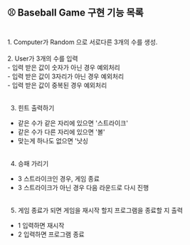 <h2>⚾ Baseball Game 구현 기능 목록</h2>

<br>
1. Computer가 Random 으로 서로다른 3개의 수를 생성. </br></br>
2. User가 3개의 수를 입력 </br>
- 입력 받은 값이 숫자가 아닌 경우 예외처리</br>
- 입력 받은 값이 3자리가 아닌 경우 예외처리</br>
- 입력 받은 값이 중복된 경우 예외처리</br></br>

3. 힌트 출력하기</br>
 - 같은 수가 같은 자리에 있으면 '스트라이크'</br>
 - 같은 수가 다른 자리에 있으면 '볼'</br>
 - 맞는게 하나도 없으면 '낫싱</br></br>

4. 승패 가리기</br>
- 3 스트라이크인 경우, 게임 종료</br>
- 3 스트라이크가 아닌 경우 다음 라운드로 다시 진행</br></br>


5. 게임 종료가 되면 게임을 재시작 할지 프로그램을 종료할 지 출력</br>
 - 1 입력하면 재시작 </br>
 - 2 입력하면 프로그램 종료</br></br>
</a>